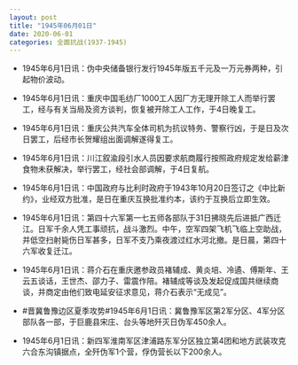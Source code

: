 ```yaml
---
layout: post
title: "1945年06月01日"
date: 2020-06-01
categories: 全面抗战(1937-1945)
---
```


<meta name="referrer" content="no-referrer" />

- 1945年6月1日讯：伪中央储备银行发行1945年版五千元及一万元券两种，引起物价波动。 

- 1945年6月1日讯：重庆中国毛纺厂1000工人因厂方无理开除工人而举行罢工，经与有关当局及资方谈判，恢复被开除工人工作，于4日晚复工。 

- 1945年6月1日讯：重庆公共汽车全体司机为抗议特务、警察行凶，于是日及次日罢工，后经市长贺耀组出面调解遂得复工。 

- 1945年6月1日讯：川江叙渝段引水人员因要求航商履行按照政府规定发给薪津食物未获解决，举行罢工，经社会部调解，于4日复航。 

- 1945年6月1日讯：中国政府与比利时政府于1943年10月20日签订之《中比新约》，业经双方批准，是日在重庆互换批准约本，该约于互换后立即生效。 

- 1945年6月1日讯：第四十六军第一七五师各部队于31日拂晓先后进抵广西迁江。日军千余人凭工事顽抗，战斗激烈。中午，空军四架飞机飞临上空助战，并低空扫射毙伤日军甚多，日军不支乃乘夜渡过红水河北撤。是日晨，第四十六军收复迁江。 

- 1945年6月1日讯：蒋介石在重庆邀参政员褚辅成、黄炎培、冷遹、傅斯年、王云五谈话，王世杰、邵力子、雷震作陪。褚辅成等谈及发起促成国共继续商谈，并商定由他们致电延安征求意见，蒋介石表示“无成见”。 

- #晋冀鲁豫边区夏季攻势#1945年6月1日讯：冀鲁豫军区第2军分区、4军分区部队各一部，于巨鹿县宋庄、台头等地歼灭日伪军450余人。 

- 1945年6月1日讯：新四军淮南军区津浦路东军分区独立第4团和地方武装攻克六合东沟镇据点，全歼伪军1个营，俘伪营长以下200余人。 

